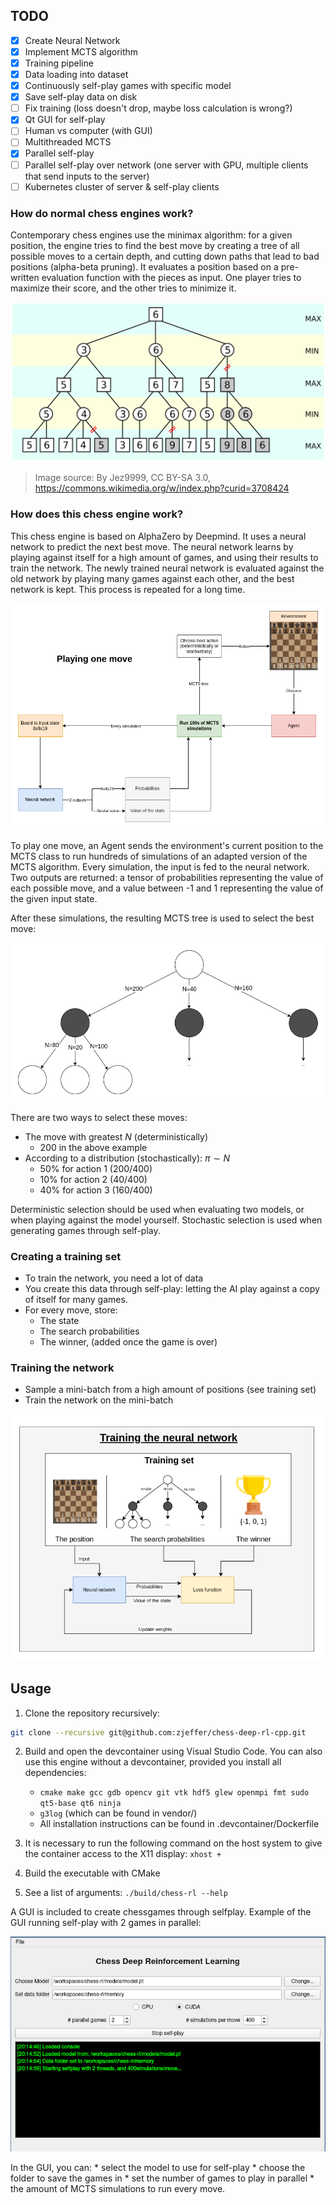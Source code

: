 ## TODO

- [X] Create Neural Network
- [X] Implement MCTS algorithm
- [X] Training pipeline
- [X] Data loading into dataset
- [X] Continuously self-play games with specific model
- [X] Save self-play data on disk
- [ ] Fix training (loss doesn't drop, maybe loss calculation is wrong?)
- [X] Qt GUI for self-play
- [ ] Human vs computer (with GUI)
- [ ] Multithreaded MCTS
- [X] Parallel self-play
- [ ] Parallel self-play over network (one server with GPU, multiple clients that send inputs to the server)
- [ ] Kubernetes cluster of server & self-play clients

### How do normal chess engines work?

Contemporary chess engines use the minimax algorithm: for a given position, the engine tries to find the best move by creating a tree of all possible moves to a certain depth, and cutting down paths that lead to bad positions (alpha-beta pruning). It evaluates a position based on a pre-written evaluation function with the pieces as input. One player tries to maximize their score, and the other tries to minimize it.

![Alpha-Beta pruning in Minimax](img/AB_pruning.png)

> Image source: By Jez9999, CC BY-SA 3.0, https://commons.wikimedia.org/w/index.php?curid=3708424

### How does this chess engine work?

This chess engine is based on AlphaZero by Deepmind. It uses a neural network to predict the next best move. The neural network learns by playing against itself for a high amount of games, and using their results to train the network. The newly trained neural network is evaluated against the old network by playing many games against each other, and the best network is kept. This process is repeated for a long time.

![Playing one move](img/ChessRL-schematic.png "Playing one move")

To play one move, an Agent sends the environment's current position to the MCTS class to run hundreds of simulations of an adapted version of the MCTS algorithm. Every simulation, the input is fed to the neural network. Two outputs are returned: a tensor of probabilities representing the value of each possible move, and a value between -1 and 1 representing the value of the given input state.

After these simulations, the resulting MCTS tree is used to select the best move:

![Choose move from tree](img/MCTS-choose-move.png "Choose move from tree")

There are two ways to select these moves:

* The move with greatest $N$ (deterministically)
	* 200 in the above example
* According to a distribution (stochastically): $\pi \sim N$
	* 50% for action 1 (200/400)
	* 10% for action 2 (40/400)
	* 40% for action 3 (160/400)

Deterministic selection should be used when evaluating two models, or when playing against the model yourself. Stochastic selection is used when generating games through self-play.

### Creating a training set

* To train the network, you need a lot of data
* You create this data through self-play: letting the AI play against a copy of itself for many games.
* For every move, store:
	* The state
	* The search probabilities
	* The winner, (added once the game is over)

### Training the network

* Sample a mini-batch from a high amount of positions (see training set)
* Train the network on the mini-batch

![Creating a training set](img/training.png "Creating a training set")

## Usage

1) Clone the repository recursively: 

```bash	
git clone --recursive git@github.com:zjeffer/chess-deep-rl-cpp.git
```

2) Build and open the devcontainer using Visual Studio Code. You can also use this engine without a devcontainer, provided you install all dependencies:
	* `cmake make gcc gdb opencv git vtk hdf5 glew openmpi fmt sudo qt5-base qt6 ninja`
	* `g3log` (which can be found in vendor/)
	* All installation instructions can be found in .devcontainer/Dockerfile

3) It is necessary to run the following command on the host system to give the container access to the X11 display: `xhost +`
4) Build the executable with CMake
5) See a list of arguments: `./build/chess-rl --help`



A GUI is included to create chessgames through selfplay. Example of the GUI running self-play with 2 games in parallel:

![Self-play GUI](img/selfplay-gui.png "Self-play GUI")

In the GUI, you can:
	* select the model to use for self-play
	* choose the folder to save the games in
	* set the number of games to play in parallel
	* the amount of MCTS simulations to run every move.

